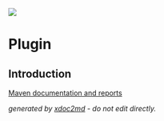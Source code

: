 ![](http://dev.lutece.paris.fr/jenkins/buildStatus/icon?job=cms-module-html-rest-deploy)
# Plugin

## Introduction


[Maven documentation and reports](http://dev.lutece.paris.fr/plugins/module-html-rest/)



 *generated by [xdoc2md](https://github.com/lutece-platform/tools-maven-xdoc2md-plugin) - do not edit directly.*
